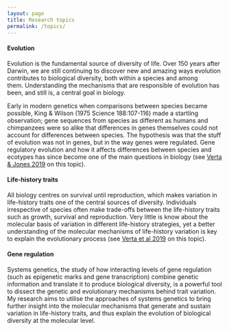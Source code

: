 ```yaml
--- 
layout: page 
title: Research topics 
permalink: /topics/ 
---
```


#### Evolution #### 

Evolution is the fundamental source of diversity of life. Over 150 years after Darwin, we are still continuing to discover new and amazing ways evolution contributes to biological diversity, both within a species and among them. Understanding the mechanisms that are responsible of evolution has been, and still is, a central goal in biology.

Early in modern genetics when comparisons between species became possible, King & Wilson (1975 Science 188:107-116) made a startling observation; gene sequences from species as different as humans and chimpanzees were so alike that differences in genes themselves could not account for differences between species. The hypothesis was that the stuff of evolution was not in genes, but in the way genes were regulated. Gene regulatory evolution and how it affects differences between species and ecotypes has since become one of the main questions in biology (see [Verta & Jones 2019](papers.md) on this topic).

#### Life-history traits ####

All biology centres on survival until reproduction, which makes variation in life-history traits one of the central sources of diversity. Individuals irrespective of species often make trade-offs between the life-history traits such as growth, survival and reproduction. Very little is know about the molecular basis of variation in different life-history strategies, yet a better understanding of the molecular mechanisms of life-history variation is key to explain the evolutionary process (see [Verta et al 2019](papers.md) on this topic).

#### Gene regulation ####

Systems genetics, the study of how interacting levels of gene regulation (such as epigenetic marks and gene transcription) combine genetic information and translate it to produce biological diversity, is a powerful tool to dissect the genetic and evolutionary mechanisms behind trait variation. My research aims to utilise the approaches of systems genetics to bring further insight into the molecular mechanisms that generate and sustain variation in life-history traits, and thus explain the evolution of biological diversity at the molecular level.
